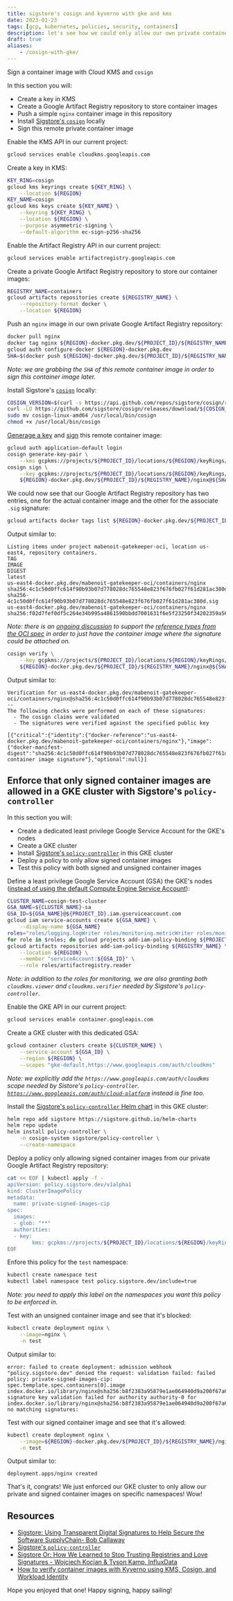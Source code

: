 ```yaml
---
title: sigstore's cosign and kyverno with gke and kms
date: 2023-01-23
tags: [gcp, kubernetes, policies, security, containers]
description: let's see how we could only allow our own private container images signed by cosign to be deployed in our gke cluster thanks to kyverno
draft: true
aliases:
    - /cosign-with-gke/
---
```



Sign a container image with Cloud KMS and `cosign`

In this section you will:
- Create a key in KMS
- Create a Google Artifact Registry repository to store container images
- Push a simple `nginx` container image in this repository
- Install [Sigstore's `cosign`](https://docs.sigstore.dev/cosign/overview/) locally
- Sign this remote private container image

Enable the KMS API in our current project:
```bash
gcloud services enable cloudkms.googleapis.com
```

Create a key in KMS:
```bash
KEY_RING=cosign
gcloud kms keyrings create ${KEY_RING} \
    --location ${REGION}
KEY_NAME=cosign
gcloud kms keys create ${KEY_NAME} \
    --keyring ${KEY_RING} \
    --location ${REGION} \
    --purpose asymmetric-signing \
    --default-algorithm ec-sign-p256-sha256
```

Enable the Artifact Registry API in our current project:
```bash
gcloud services enable artifactregistry.googleapis.com
```

Create a private Google Artifact Registry repository to store our container images:
```bash
REGISTRY_NAME=containers
gcloud artifacts repositories create ${REGISTRY_NAME} \
    --repository-format docker \
    --location ${REGION}
```

Push an `nginx` image in our own private Google Artifact Registry repository:
```bash
docker pull nginx
docker tag nginx ${REGION}-docker.pkg.dev/${PROJECT_ID}/${REGISTRY_NAME}/nginx
gcloud auth configure-docker ${REGION}-docker.pkg.dev
SHA=$(docker push ${REGION}-docker.pkg.dev/${PROJECT_ID}/${REGISTRY_NAME}/nginx | grep digest: | cut -f3 -d" ")
```
_Note: we are grabbing the `SHA` of this remote container image in order to sign this container image later._

Install Sigstore's [`cosign`](https://docs.sigstore.dev/cosign/installation/) locally:
```bash
COSIGN_VERSION=$(curl -s https://api.github.com/repos/sigstore/cosign/releases/latest | jq -r .tag_name)
curl -LO https://github.com/sigstore/cosign/releases/download/${COSIGN_VERSION}/cosign-linux-amd64
sudo mv cosign-linux-amd64 /usr/local/bin/cosign
chmod +x /usr/local/bin/cosign
```

[Generage a key](https://docs.sigstore.dev/cosign/key-generation/#key-generation-and-management) and [sign](https://docs.sigstore.dev/cosign/sign/) this remote container image:
```bash
gcloud auth application-default login
cosign generate-key-pair \
    --kms gcpkms://projects/${PROJECT_ID}/locations/${REGION}/keyRings/${KEY_RING}/cryptoKeys/${KEY_NAME}
cosign sign \
    --key gcpkms://projects/${PROJECT_ID}/locations/${REGION}/keyRings/${KEY_RING}/cryptoKeys/${KEY_NAME} \
    ${REGION}-docker.pkg.dev/${PROJECT_ID}/${REGISTRY_NAME}/nginx@${SHA}
```

We could now see that our Google Artifact Registry repository has two entries, one for the actual container image and the other for the associate `.sig` signature:
```bash
gcloud artifacts docker tags list ${REGION}-docker.pkg.dev/${PROJECT_ID}/${REGISTRY_NAME}/nginx
```
Output similar to:
```plaintext
Listing items under project mabenoit-gatekeeper-oci, location us-east4, repository containers.
TAG                                                                          IMAGE                                                             DIGEST
latest                                                                       us-east4-docker.pkg.dev/mabenoit-gatekeeper-oci/containers/nginx  sha256:4c1c50d0ffc614f90b93b07d778028dc765548e823f676fb027f61d281ac380d
sha256-4c1c50d0ffc614f90b93b07d778028dc765548e823f676fb027f61d281ac380d.sig  us-east4-docker.pkg.dev/mabenoit-gatekeeper-oci/containers/nginx  sha256:f02d7fef0df5c264e34b995a4861590bbdd7001631f6e5f23250f34202359a56
```
_Note: there is an [ongoing discussion](https://github.com/sigstore/cosign/issues/1397) to support the [reference types from the OCI spec](https://oras.land/cli/6_reference_types/) in order to just have the container image where the signature could be attached on._

```bash
cosign verify \
    --key gcpkms://projects/${PROJECT_ID}/locations/${REGION}/keyRings/${KEY_RING}/cryptoKeys/${KEY_NAME} \
    ${REGION}-docker.pkg.dev/${PROJECT_ID}/${REGISTRY_NAME}/nginx@${SHA}
```
Output similar to:
```plaintext
Verification for us-east4-docker.pkg.dev/mabenoit-gatekeeper-oci/containers/nginx@sha256:4c1c50d0ffc614f90b93b07d778028dc765548e823f676fb027f61d281ac380d --
The following checks were performed on each of these signatures:
  - The cosign claims were validated
  - The signatures were verified against the specified public key

[{"critical":{"identity":{"docker-reference":"us-east4-docker.pkg.dev/mabenoit-gatekeeper-oci/containers/nginx"},"image":{"docker-manifest-digest":"sha256:4c1c50d0ffc614f90b93b07d778028dc765548e823f676fb027f61d281ac380d"},"type":"cosign container image signature"},"optional":null}]
```

## Enforce that only signed container images are allowed in a GKE cluster with Sigstore's `policy-controller`

In this section you will:
- Create a dedicated least privilege Google Service Account for the GKE's nodes
- Create a GKE cluster
- Install [Sigstore's `policy-controller`](https://docs.sigstore.dev/policy-controller/overview/) in this GKE cluster
- Deploy a policy to only allow signed container images
- Test this policy with both signed and unsigned container images

Define a least privilege Google Service Account (GSA) the GKE's nodes ([instead of using the default Compute Engine Service Account](https://cloud.google.com/kubernetes-engine/docs/how-to/hardening-your-cluster#use_least_privilege_sa)):
```bash
CLUSTER_NAME=cosign-test-cluster
GSA_NAME=${CLUSTER_NAME}-sa
GSA_ID=${GSA_NAME}@${PROJECT_ID}.iam.gserviceaccount.com
gcloud iam service-accounts create ${GSA_NAME} \
    --display-name ${GSA_NAME}
roles="roles/logging.logWriter roles/monitoring.metricWriter roles/monitoring.viewer roles/cloudkms.viewer roles/cloudkms.verifier"
for role in $roles; do gcloud projects add-iam-policy-binding ${PROJECT_ID} --member "serviceAccount:${GSA_ID}" --role $role; done
gcloud artifacts repositories add-iam-policy-binding ${REGISTRY_NAME} \
    --location ${REGION} \
    --member "serviceAccount:${GSA_ID}" \
    --role roles/artifactregistry.reader
```
_Note: in addition to the roles for monitoring, we are also granting both `cloudkms.viewer` and `cloudkms.verifier` needed by Sigstore's `policy-controller`._

Enable the GKE API in our current project:
```bash
gcloud services enable container.googleapis.com
```

Create a GKE cluster with this dedicated GSA:
```bash
gcloud container clusters create ${CLUSTER_NAME} \
    --service-account ${GSA_ID} \
    --region ${REGION} \
    --scopes "gke-default,https://www.googleapis.com/auth/cloudkms"
```
_Note: we explicitly add the `https://www.googleapis.com/auth/cloudkms` scope needed by Sistore's `policy-controller`. [`https://www.googleapis.com/auth/cloud-platform`](https://cloud.google.com/kubernetes-engine/docs/how-to/access-scopes) instead is fine too._

Install the [Sigstore's `policy-controller` Helm chart](https://github.com/sigstore/helm-charts/tree/main/charts/policy-controller) in this GKE cluster:
```bash
helm repo add sigstore https://sigstore.github.io/helm-charts
helm repo update
helm install policy-controller \
    -n cosign-system sigstore/policy-controller \
    --create-namespace
```

Deploy a policy only allowing signed container images from our private Google Artifact Registry repository:
```bash
cat << EOF | kubectl apply -f -
apiVersion: policy.sigstore.dev/v1alpha1
kind: ClusterImagePolicy
metadata:
  name: private-signed-images-cip
spec:
  images:
  - glob: "**"
  authorities:
  - key:
        kms: gcpkms://projects/${PROJECT_ID}/locations/${REGION}/keyRings/${KEY_RING}/cryptoKeys/${KEY_NAME}/cryptoKeyVersions/1
EOF
```

Enfore this policy for the `test` namespace:
```bash
kubectl create namespace test
kubectl label namespace test policy.sigstore.dev/include=true
```
_Note: you need to apply this label on the namespaces you want this policy to be enforced in._

Test with an unsigned container image and see that it's blocked:
```bash
kubectl create deployment nginx \
    --image=nginx \
    -n test
```
Output similar to:
```plaintext
error: failed to create deployment: admission webhook "policy.sigstore.dev" denied the request: validation failed: failed policy: private-signed-images-cip: spec.template.spec.containers[0].image
index.docker.io/library/nginx@sha256:b8f2383a95879e1ae064940d9a200f67a6c79e710ed82ac42263397367e7cc4e signature key validation failed for authority authority-0 for index.docker.io/library/nginx@sha256:b8f2383a95879e1ae064940d9a200f67a6c79e710ed82ac42263397367e7cc4e: no matching signatures:
```

Test with our signed container image and see that it's allowed:
```bash
kubectl create deployment nginx \
    --image=${REGION}-docker.pkg.dev/${PROJECT_ID}/${REGISTRY_NAME}/nginx@${SHA} \
    -n test
```
Output similar to:
```plaintext
deployment.apps/nginx created
```

That's it, congrats! We just enforced our GKE cluster to only allow our private and signed container images on specific namespaces! Wow!

## Resources

- [Sigstore: Using Transparent Digital Signatures to Help Secure the Software SupplyChain- Bob Callaway](https://youtu.be/_HL_I5k_oP4)
- [Sigstore's `policy-controller`](https://docs.sigstore.dev/policy-controller/overview/)
- [Sigstore Or: How We Learned to Stop Trusting Registries and Love Signatures - Wojciech Kocjan & Tyson Kamp, InfluxData](https://youtu.be/mduvP92bhPs?list=PLj6h78yzYM2MUNId2hvHBnrGCCbmou_gl)
- [How to verify container images with Kyverno using KMS, Cosign, and Workload Identity](https://blog.sigstore.dev/how-to-verify-container-images-with-kyverno-using-kms-cosign-and-workload-identity-1e07d2b85061)

Hope you enjoyed that one! Happy signing, happy sailing!
